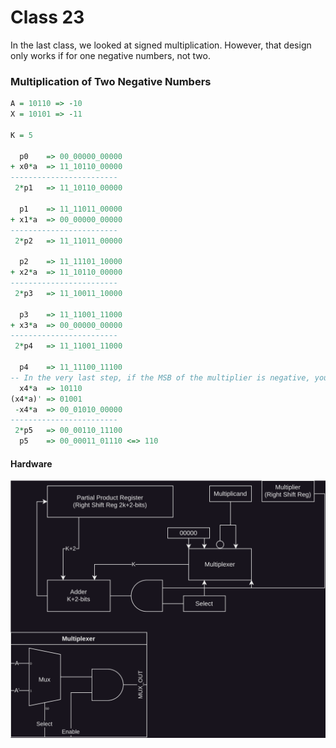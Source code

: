 # Class 23

In the last class, we looked at signed multiplication. However, that design only works if for one negative numbers, not two.

### Multiplication of Two Negative Numbers
```vhdl
A = 10110 => -10
X = 10101 => -11

K = 5

  p0    => 00_00000_00000
+ x0*a  => 11_10110_00000
------------------------
 2*p1   => 11_10110_00000
 
  p1    => 11_11011_00000
+ x1*a  => 00_00000_00000
------------------------
 2*p2   => 11_11011_00000
 
  p2    => 11_11101_10000
+ x2*a  => 11_10110_00000
------------------------
 2*p3   => 11_10011_10000

  p3    => 11_11001_11000
+ x3*a  => 00_00000_00000
------------------------
 2*p4   => 11_11001_11000

  p4    => 11_11100_11100
-- In the very last step, if the MSB of the multiplier is negative, you take the two's complement
  x4*a  => 10110
(x4*a)' => 01001
 -x4*a  => 00_01010_00000
------------------------
 2*p5   => 00_00110_11100
  p5    => 00_00011_01110 <=> 110
```

#### Hardware

![Multiplier Hardware Diagram](Images/Class23_1.svg)
